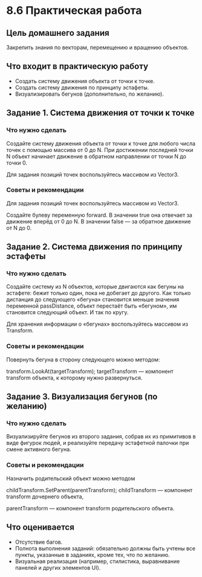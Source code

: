 # 8.6 Практическая работа
## Цель домашнего задания
Закрепить знания по векторам, перемещению и вращению объектов.

## Что входит в практическую работу
* Создать систему движения объекта от точки к точке.
* Создать систему движения по принципу эстафеты.
* Визуализировать бегунов (дополнительно, по желанию).

## Задание 1. Система движения от точки к точке

### Что нужно сделать
Создайте систему движения объекта от точки к точке для любого числа точек с помощью массива от 0 до N. При достижении последней точки N объект начинает движение в обратном направлении от точки N до точки 0.

Для задания позиций точек воспользуйтесь массивом из Vector3.

### Советы и рекомендации

Для задания позиций точек воспользуйтесь массивом из Vector3.

Создайте булеву переменную forward. В значении true она отвечает за движение вперёд от 0 до N. В значении false — за обратное движение от N до 0.

## Задание 2. Система движения по принципу эстафеты
### Что нужно сделать

Создайте систему из N объектов, которые двигаются как бегуны на эстафете: бежит только один, пока не добегает до другого. Как только дистанция до следующего «бегуна» становится меньше значения переменной passDistance, объект перестаёт быть «бегуном», им становится следующий объект. И так по кругу. 

Для хранения информации о «бегунах» воспользуйтесь массивом из Transform.

### Советы и рекомендации

Повернуть бегуна в сторону следующего можно методом:

transform.LookAt(targetTransform);
targetTransform — компонент transform объекта, к которому нужно развернуться.

## Задание 3. Визуализация бегунов (по желанию)
### Что нужно сделать

Визуализируйте бегунов из второго задания, собрав их из примитивов в виде фигурок людей, и реализуйте передачу эстафетной палочки при смене активного бегуна.

### Советы и рекомендации

Назначить родительский объект можно методом

childTransform.SetParent(parentTransform);
childTransform — компонент transform дочернего объекта,

parentTransform — компонент transform родительского объекта.


## Что оценивается
* Отсутствие багов.
* Полнота выполнения заданий: обязательно должны быть учтены все пункты, указанные в заданиях, кроме тех, что по желанию.
* Визуальная реализация (например, стилистика, выравнивание панелей и других элементов UI).
